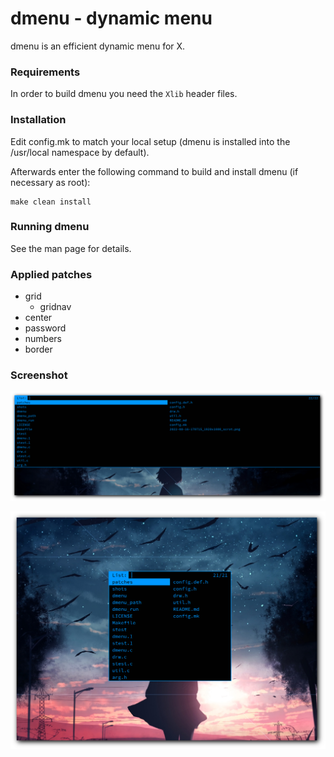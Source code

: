 dmenu - dynamic menu
====================

dmenu is an efficient dynamic menu for X.

### Requirements

In order to build dmenu you need the `Xlib` header files.


### Installation

Edit config.mk to match your local setup
(dmenu is installed into the /usr/local namespace by default).

Afterwards enter the following command to build and install dmenu
(if necessary as root):

    make clean install

### Running dmenu

See the man page for details.

### Applied patches

- grid
    - gridnav
- center
- password
- numbers
- border

### Screenshot

![l-and-g-redirected](shots/20220803_175714.png)

![run-prompet-centered-with-l](shots/20220803_180024.png)

